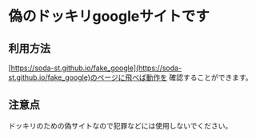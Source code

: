 # 偽のドッキリgoogleサイトです

## 利用方法

[https://soda-st.github.io/fake_google](https://soda-st.github.io/fake_google)のページに飛べば動作を
確認することができます。

## 注意点

ドッキリのための偽サイトなので犯罪などには使用しないでください。

